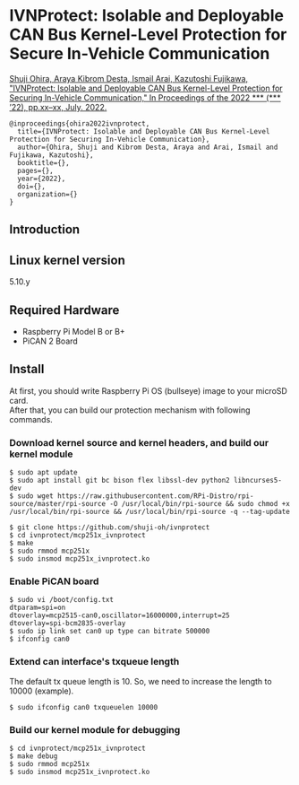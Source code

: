 # IVNProtect: Isolable and Deployable CAN Bus Kernel-Level Protection for Secure In-Vehicle Communication

[Shuji Ohira, Araya Kibrom Desta, Ismail Arai, Kazutoshi Fujikawa, "IVNProtect: Isolable and Deployable CAN Bus Kernel-Level Protection for Securing In-Vehicle Communication," In Proceedings of the 2022 *** (*** ’22), pp.xx–xx, July. 2022.]()

```
@inproceedings{ohira2022ivnprotect,
  title={IVNProtect: Isolable and Deployable CAN Bus Kernel-Level Protection for Securing In-Vehicle Communication},
  author={Ohira, Shuji and Kibrom Desta, Araya and Arai, Ismail and Fujikawa, Kazutoshi},
  booktitle={},
  pages={},
  year={2022},
  doi={},
  organization={}
}
```

## Introduction  

## Linux kernel version  

5.10.y  

## Required Hardware  

* Raspberry Pi Model B or B+  
* PiCAN 2 Board  

## Install  
At first, you should write Raspberry Pi OS (bullseye) image to your microSD card.  
After that, you can build our protection mechanism with following commands.

### Download kernel source and kernel headers, and build our kernel module
```
$ sudo apt update  
$ sudo apt install git bc bison flex libssl-dev python2 libncurses5-dev  
$ sudo wget https://raw.githubusercontent.com/RPi-Distro/rpi-source/master/rpi-source -O /usr/local/bin/rpi-source && sudo chmod +x /usr/local/bin/rpi-source && /usr/local/bin/rpi-source -q --tag-update  
  
$ git clone https://github.com/shuji-oh/ivnprotect  
$ cd ivnprotect/mcp251x_ivnprotect  
$ make  
$ sudo rmmod mcp251x  
$ sudo insmod mcp251x_ivnprotect.ko  
```

### Enable PiCAN board
```
$ sudo vi /boot/config.txt  
dtparam=spi=on  
dtoverlay=mcp2515-can0,oscillator=16000000,interrupt=25  
dtoverlay=spi-bcm2835-overlay  
$ sudo ip link set can0 up type can bitrate 500000  
$ ifconfig can0  
```

### Extend can interface's txqueue length
The default tx queue length is 10. So, we need to increase the length to 10000 (example).  
```
$ sudo ifconfig can0 txqueuelen 10000  
```

### Build our kernel module for debugging
```
$ cd ivnprotect/mcp251x_ivnprotect  
$ make debug  
$ sudo rmmod mcp251x  
$ sudo insmod mcp251x_ivnprotect.ko  
```

